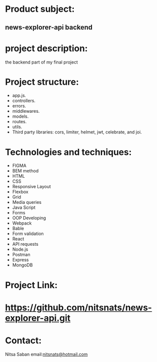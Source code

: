 # Product subject:

## news-explorer-api  backend

# project description:
  the backend part of my final project
 
# Project structure:
 * app.js.
 * controllers.
 * errors.
 * middlewares.
 * models.
 * routes.
 * utils.
 * Third party libraries: cors, limiter, helmet, jwt, celebrate, and joi.


# Technologies and techniques:
*  FIGMA
*  BEM method
*  HTML
*  CSS
*  Responsive Layout
*  Flexbox
*  Grid
*  Media queries
*  Java Script
*  Forms
*  OOP Developing
*  Webpack
*  Bable
*  Form validation
*  React
*  API requests
*  Node.js 
*  Postman
*  Express
*  MongoDB

# Project Link:
  # https://github.com/nitsnats/news-explorer-api.git

# Contact:

Nitsa Saban email:nitsnats@hotmail.com
